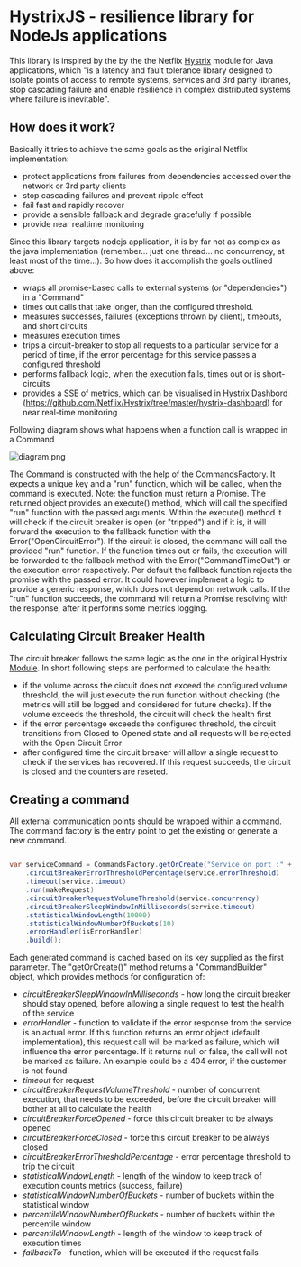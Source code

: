 # HystrixJS - resilience library for NodeJs applications

This library is inspired by the by the the Netflix [Hystrix](https://github.com/Netflix/Hystrix/wiki/) module for Java applications, which "is a latency and fault tolerance library designed to isolate points of access to remote systems, services and 3rd party libraries, stop cascading failure and enable resilience in complex distributed systems where failure is inevitable".

## How does it work?

Basically it tries to achieve the same goals as the original Netflix implementation:

- protect applications from failures from dependencies accessed over the network or 3rd party clients
- stop cascading failures and prevent ripple effect
- fail fast and rapidly recover
- provide a sensible fallback and degrade gracefully if possible
- provide near realtime monitoring

Since this library targets nodejs application, it is by far not as complex as the java implementation (remember... just one thread... no concurrency, at least most of the time...). So how does it accomplish the goals outlined above:

- wraps all promise-based calls to external systems (or "dependencies") in a "Command"
- times out calls that take longer, than the configured threshold.
- measures successes, failures (exceptions thrown by client), timeouts, and short circuits
- measures execution times
- trips a circuit-breaker to stop all requests to a particular service for a period of time, if the error percentage for this service passes a configured threshold
- performs fallback logic, when the execution fails, times out or is short-circuits
- provides a SSE of metrics, which can be visualised in Hystrix Dashbord (https://github.com/Netflix/Hystrix/tree/master/hystrix-dashboard) for near real-time monitoring

Following diagram shows what happens when a function call is wrapped in a Command

![diagram.png](https://bitbucket.org/repo/zq8Kzy/images/79170045-diagram.png)

The Command is constructed with the help of the CommandsFactory. It expects a unique key and a "run" function, which will be called, when the command is executed. Note: the function must return a Promise.
The returned object provides an execute() method, which will call the specified "run" function with the passed arguments. Within the execute() method it will check if the circuit breaker is open (or "tripped") and if it is,
it will forward the execution to the fallback function with the Error("OpenCircuitError"). If the circuit is closed, the command will call the provided "run" function.
If the function times out or fails, the execution will be forwarded to the fallback method with the Error("CommandTimeOut") or the execution error respectively.
Per default the fallback function rejects the promise with the passed error. It could however implement a logic to provide a generic response, which does not depend on network calls.
If the "run" function succeeds, the command will return a Promise resolving with the response, after it performs some metrics logging.

## Calculating Circuit Breaker Health

The circuit breaker follows the same logic as the one in the original Hystrix [Module](https://github.com/Netflix/Hystrix/wiki/How-it-Works#circuit-breaker). In short following steps are performed to calculate the health:

- if the volume across the circuit does not exceed the configured volume threshold, the will just execute the run function without checking (the metrics will still be logged and considered for future checks).
If the volume exceeds the threshold, the circuit will check the health first
- if the error percentage exceeds the configured threshold, the circuit transitions from Closed to Opened state and all requests will be rejected with the Open Circuit Error
- after configured time the circuit breaker will allow a single request to check if the services has recovered. If this request succeeds, the circuit is closed and the counters are reseted.

## Creating a command

All external communication points should be wrapped within a command. The command factory is the entry point to get the existing or generate a new command.

```java

var serviceCommand = CommandsFactory.getOrCreate("Service on port :" + service.port + ":" + port)
    .circuitBreakerErrorThresholdPercentage(service.errorThreshold)
    .timeout(service.timeout)
    .run(makeRequest)
    .circuitBreakerRequestVolumeThreshold(service.concurrency)
    .circuitBreakerSleepWindowInMilliseconds(service.timeout)
    .statisticalWindowLength(10000)
    .statisticalWindowNumberOfBuckets(10)
    .errorHandler(isErrorHandler)
    .build();

```

Each generated command is cached based on its key supplied as the first parameter. The "getOrCreate()" method returns a "CommandBuilder" object, which provides methods for configuration of:

- *circuitBreakerSleepWindowInMilliseconds* - how long the circuit breaker should stay opened, before allowing a single request to test the health of the service
- *errorHandler* - function to validate if the error response from the service is an actual error. If this function returns an error object (default implementation),
this request call will be marked as failure, which will influence the error percentage.
If it returns null or false, the call will not be marked as failure. An example could be a 404 error, if the customer is not found.
- *timeout* for request
- *circuitBreakerRequestVolumeThreshold* - number of concurrent execution, that needs to be exceeded, before the circuit breaker will bother at all to calculate the health
- *circuitBreakerForceOpened* - force this circuit breaker to be always opened
- *circuitBreakerForceClosed* - force this circuit breaker to be always closed
- *circuitBreakerErrorThresholdPercentage* - error percentage threshold to trip the circuit
- *statisticalWindowLength* - length of the window to keep track of execution counts metrics (success, failure)
- *statisticalWindowNumberOfBuckets* - number of buckets within the statistical window
- *percentileWindowNumberOfBuckets* - number of buckets within the percentile window
- *percentileWindowLength* - length of the window to keep track of execution times
- *fallbackTo* - function, which will be executed if the request fails